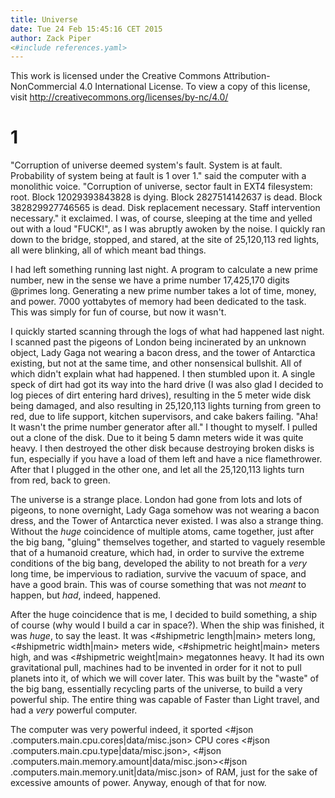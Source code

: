 ```yaml
---
title: Universe
date: Tue 24 Feb 15:45:16 CET 2015
author: Zack Piper
<#include references.yaml>
---
```


This work is licensed under the Creative Commons Attribution-NonCommercial 4.0 International License. To view a copy of this license, visit http://creativecommons.org/licenses/by-nc/4.0/

# 1

"Corruption of universe deemed system's fault. System is at fault. Probability of system being at fault is 1 over 1." said the computer with a monolithic voice. "Corruption of universe, sector fault in EXT4 filesystem: root. Block 12029393843828 is dying. Block 2827514142637 is dead. Block 382829927746565 is dead. Disk replacement necessary. Staff intervention necessary." it exclaimed. I was, of course, sleeping at the time and yelled out with a loud "FUCK!", as I was abruptly awoken by the noise. I quickly ran down to the bridge, stopped, and stared, at the site of 25,120,113 red lights, all were blinking, all of which meant bad things.

I had left something running last night. A program to calculate a new prime number, new in the sense we have a prime number 17,425,170 digits @primes long. Generating a new prime number takes a lot of time, money, and power. 7000 yottabytes of memory had been dedicated to the task. This was simply for fun of course, but now it wasn't.

I quickly started scanning through the logs of what had happened last night. I scanned past the pigeons of London being incinerated by an unknown object, Lady Gaga not wearing a bacon dress, and the tower of Antarctica existing, but not at the same time,  and other nonsensical bullshit. All of which didn't explain what had happened. I then stumbled upon it. A single speck of dirt had got its way into the hard drive (I was also glad I decided to log pieces of dirt entering hard drives), resulting in the 5 meter wide disk being damaged, and also resulting in 25,120,113 lights turning from green to red, due to life support, kitchen supervisors, and cake bakers failing. "Aha! It wasn't the prime number generator after all." I thought to myself. I pulled out a clone of the disk. Due to it being 5 damn meters wide it was quite heavy. I then destroyed the other disk because destroying broken disks is fun, especially if you have a load of them left and have a nice flamethrower. After that I plugged in the other one, and let all the 25,120,113 lights turn from red, back to green.

The universe is a strange place. London had gone from lots and lots of pigeons, to none overnight, Lady Gaga somehow was not wearing a bacon dress, and the Tower of Antarctica never existed. I was also a strange thing. Without the *huge* coincidence of multiple atoms, came together, just after the big bang, "gluing" themselves together, and started to vaguely resemble that of a humanoid creature, which had, in order to survive the extreme conditions of the big bang, developed the ability to not breath for a *very* long time, be impervious to radiation, survive the vacuum of space, and have a good brain. This was of course something that was not *meant* to happen, but *had*, indeed, happened.

After the huge coincidence that is me, I decided to build something, a ship of course (why would I build a car in space?). When the ship was finished, it was *huge*, to say the least. It was <#shipmetric length|main> meters long, <#shipmetric width|main> meters wide, <#shipmetric height|main> meters high, and was <#shipmetric weight|main> megatonnes heavy. It had its own gravitational pull, machines had to be invented in order for it not to pull planets into it, of which we will cover later. This was built by the "waste" of the big bang, essentially recycling parts of the universe, to build a very powerful ship. The entire thing was capable of Faster than Light travel, and had a *very* powerful computer.

The computer was very powerful indeed, it sported <#json .computers.main.cpu.cores|data/misc.json> CPU cores <#json .computers.main.cpu.type|data/misc.json>, <#json .computers.main.memory.amount|data/misc.json><#json .computers.main.memory.unit|data/misc.json> of RAM, just for the sake of excessive amounts of power. Anyway, enough of that for now. 
